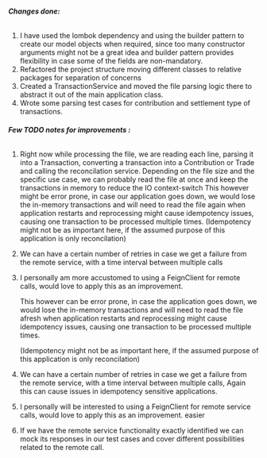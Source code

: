 <!-- Please add further comments, questions, and improvements in this file -->

###### **Changes done:**

1.  I have used the lombok dependency and using the builder pattern to create our model objects when required, since too many constructor arguments might not be a great idea and builder pattern provides flexibility in case some of the fields are non-mandatory.
2.  Refactored the project structure moving different classes to relative packages for separation of concerns
3.  Created a TransactionService and moved the file parsing logic there to abstract it out of the main application class.
4.  Wrote some parsing test cases for contribution and settlement type of transactions.

 
###### **Few TODO notes for improvements :**

1.  Right now while processing the file, we are reading each line, parsing it into a Transaction, converting a transaction into a Contribution or Trade and calling the reconcilation service.
    Depending on the file size and the specific use case, we can probably read the file at once and keep the transactions in memory to reduce the IO context-switch 
    This however might be error prone, in case our application goes down, we would lose the in-memory transactions and will need to read the file again when application restarts and reprocessing might 
    cause idempotency issues, causing one transaction to be processed multiple times.
    (Idempotency might not be as important here, if the assumed purpose of this application is only reconcilation)
    
2.  We can have a certain number of retries in case we get a failure from the remote service, with a time interval between multiple calls

3.  I personally am more accustomed to using a FeignClient for remote calls, would love to apply this as an improvement.

    This however can be error prone, in case the application goes down, we would lose the in-memory transactions and will need to read the file afresh when application restarts and reprocessing might 
    cause idempotency issues, causing one transaction to be processed multiple times.
    
    (Idempotency might not be as important here, if the assumed purpose of this application is only reconcilation)
    
2.  We can have a certain number of retries in case we get a failure from the remote service, with a time interval between multiple calls, Again this can cause issues in idempotency sensitive applications.

3.  I personally will be interested to using a FeignClient for remote service calls, would love to apply this as an improvement.
    easier 

4.  If we have the remote service functionality exactly identified we can mock its responses in our test cases and cover different possibilities related to the remote call.

